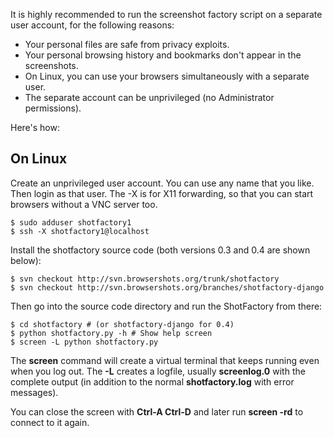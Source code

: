 It is highly recommended to run the screenshot factory script on a separate user account, for the following reasons:

  * Your personal files are safe from privacy exploits.
  * Your personal browsing history and bookmarks don't appear in the screenshots.
  * On Linux, you can use your browsers simultaneously with a separate user.
  * The separate account can be unprivileged (no Administrator permissions).

Here's how:

## On Linux ##

Create an unprivileged user account. You can use any name that you like. Then login as that user. The -X is for X11 forwarding, so that you can start browsers without a VNC server too.

```
$ sudo adduser shotfactory1
$ ssh -X shotfactory1@localhost
```

Install the shotfactory source code (both versions 0.3 and 0.4 are shown below):

```
$ svn checkout http://svn.browsershots.org/trunk/shotfactory
$ svn checkout http://svn.browsershots.org/branches/shotfactory-django
```

Then go into the source code directory and run the ShotFactory from there:

```
$ cd shotfactory # (or shotfactory-django for 0.4)
$ python shotfactory.py -h # Show help screen
$ screen -L python shotfactory.py
```

The **screen** command will create a virtual terminal that keeps running even when you log out. The **-L** creates a logfile, usually **screenlog.0** with the complete output (in addition to the normal **shotfactory.log** with error messages).

You can close the screen with **Ctrl-A Ctrl-D** and later run **screen -rd** to connect to it again.